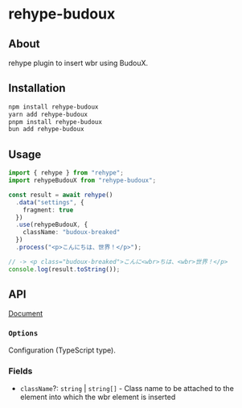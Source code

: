 # rehype-budoux

## About

rehype plugin to insert wbr using BudouX.

## Installation

```bash
npm install rehype-budoux
yarn add rehype-budoux
pnpm install rehype-budoux
bun add rehype-budoux
```

## Usage

```ts
import { rehype } from "rehype";
import rehypeBudouX from "rehype-budoux";

const result = await rehype()
  .data("settings", {
    fragment: true
  })
  .use(rehypeBudouX, {
    className: "budoux-breaked"
  })
  .process("<p>こんにちは、世界！</p>");

// -> <p class="budoux-breaked">こんに<wbr>ちは、<wbr>世界！</p>
console.log(result.toString());
```

## API

[Document](https://sqrtox.github.io/rehype-budoux)

### `Options`

Configuration (TypeScript type).

### Fields

- `className`?: `string` | `string[]` - Class name to be attached to the element into which the wbr element is inserted
